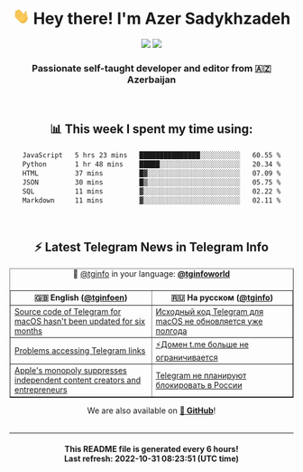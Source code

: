 <div align="center">
	<div>
		<h1>
      <img src="./assets/hi.gif" width="30px"> Hey there! I'm Azer Sadykhzadeh
    </h1>
    <img height="18" src="https://komarev.com/ghpvc/?username=sadykhzadeh&label=Views&color=2081c1&style=flat-square" />
		<a href="https://wakatime.com/@Azer"> <img height="18" src="https://wakatime.com/badge/user/f80ae27a-c328-426f-a381-bc84136e2dd6.svg" /> </a>
    <h3>
      Passionate self-taught developer and editor from 🇦🇿 Azerbaijan
    </h3>
  </div>
  <br>

<h2>📊 This week I spent my time using:</h2>

<!--START_SECTION:waka-->

```text
JavaScript   5 hrs 23 mins   ███████████████░░░░░░░░░░   60.55 %
Python       1 hr 48 mins    █████░░░░░░░░░░░░░░░░░░░░   20.34 %
HTML         37 mins         █▓░░░░░░░░░░░░░░░░░░░░░░░   07.09 %
JSON         30 mins         █▒░░░░░░░░░░░░░░░░░░░░░░░   05.75 %
SQL          11 mins         ▓░░░░░░░░░░░░░░░░░░░░░░░░   02.22 %
Markdown     11 mins         ▓░░░░░░░░░░░░░░░░░░░░░░░░   02.11 %
```

<!--END_SECTION:waka-->

<br>

<h2>⚡️ Latest Telegram News in Telegram Info</h2>
  <table border>
		<tr>
			<th width="50%">🇬🇧 English (<a href="https://t.me/tginfoen">@tginfoen</a>)</th>
			<th>🇷🇺 На русском (<a href="https://t.me/tginfo">@tginfo</a>)</th>
		</tr>
		<caption>🚩 <a href="https://t.me/tginfo">@tginfo</a> in your language: <a href="https://t.me/tginfoworld"><b>@tginfoworld</b></a><caption/>
  <tr><td><a href="https://t.me/tginfoen/1517">Source code of Telegram for macOS hasn't been updated for six months</a></td>
    <td><a href="https://t.me/tginfo/3472">Исходный код Telegram для macOS не обновляется уже полгода</a></td></tr><tr><td><a href="https://t.me/tginfoen/1516">Problems accessing Telegram links</a></td>
    <td><a href="https://t.me/tginfo/3471">⚡️Домен t.me больше не ограничивается</a></td></tr><tr><td><a href="https://t.me/tginfoen/1515">Apple's monopoly suppresses independent content creators and entrepreneurs </a></td>
    <td><a href="https://t.me/tginfo/3470">Telegram не планируют блокировать в России</a></td></tr>
</table>
We are also available on <a href="https://github.com/tginfo"><b>🐙 GitHub</b></a>!
</div>

<br>
<hr>
<h4 align="center">This README file is generated <b>every 6 hours</b>!</br>Last refresh: <b>2022-10-31 08:23:51 (UTC time)</b></h4>
